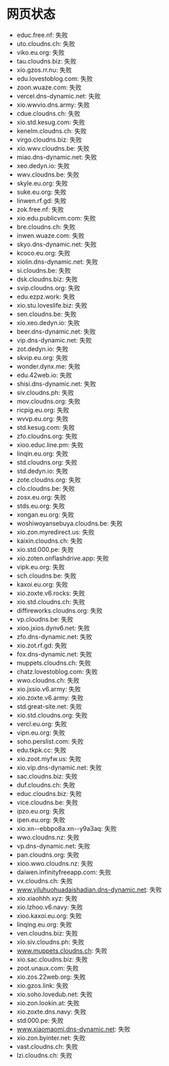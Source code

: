 # 网页状态
- educ.free.nf: 失败
- uto.cloudns.ch: 失败
- viko.eu.org: 失败
- tau.cloudns.biz: 失败
- xio.gzos.rr.nu: 失败
- edu.lovestoblog.com: 失败
- zoon.wuaze.com: 失败
- vercel.dns-dynamic.net: 失败
- xio.wwvio.dns.army: 失败
- cdue.cloudns.ch: 失败
- xio.std.kesug.com: 失败
- kenelm.cloudns.ch: 失败
- virgo.cloudns.biz: 失败
- xio.wwv.cloudns.be: 失败
- miao.dns-dynamic.net: 失败
- xeo.dedyn.io: 失败
- wwv.cloudns.be: 失败
- skyle.eu.org: 失败
- suke.eu.org: 失败
- linwen.rf.gd: 失败
- zok.free.nf: 失败
- xio.edu.publicvm.com: 失败
- bre.cloudns.ch: 失败
- inwen.wuaze.com: 失败
- skyo.dns-dynamic.net: 失败
- kcoco.eu.org: 失败
- xiolin.dns-dynamic.net: 失败
- si.cloudns.be: 失败
- dsk.cloudns.biz: 失败
- svip.cloudns.org: 失败
- edu.ezpz.work: 失败
- xio.stu.loveslife.biz: 失败
- sen.cloudns.be: 失败
- xio.xeo.dedyn.io: 失败
- beer.dns-dynamic.net: 失败
- vip.dns-dynamic.net: 失败
- zot.dedyn.io: 失败
- skvip.eu.org: 失败
- wonder.dynx.me: 失败
- edu.42web.io: 失败
- shisi.dns-dynamic.net: 失败
- siv.cloudns.ph: 失败
- mov.cloudns.org: 失败
- ricpig.eu.org: 失败
- wvvp.eu.org: 失败
- std.kesug.com: 失败
- zfo.cloudns.org: 失败
- xioo.educ.line.pm: 失败
- linqin.eu.org: 失败
- std.cloudns.org: 失败
- std.dedyn.io: 失败
- zote.cloudns.org: 失败
- clo.cloudns.be: 失败
- zosx.eu.org: 失败
- stds.eu.org: 失败
- xongan.eu.org: 失败
- woshiwoyansebuya.cloudns.be: 失败
- xio.zon.myredirect.us: 失败
- kaixin.cloudns.ch: 失败
- xio.std.000.pe: 失败
- xio.zoten.onflashdrive.app: 失败
- vipk.eu.org: 失败
- sch.cloudns.be: 失败
- kaxoi.eu.org: 失败
- xio.zoxte.v6.rocks: 失败
- xio.std.cloudns.ch: 失败
- diffireworks.cloudns.org: 失败
- vp.cloudns.be: 失败
- xioo.jxios.dynv6.net: 失败
- zfo.dns-dynamic.net: 失败
- xio.zot.rf.gd: 失败
- fox.dns-dynamic.net: 失败
- muppets.cloudns.ch: 失败
- chatz.lovestoblog.com: 失败
- wwo.cloudns.ch: 失败
- xio.jxsio.v6.army: 失败
- xio.zoxte.v6.army: 失败
- std.great-site.net: 失败
- xio.std.cloudns.org: 失败
- vercl.eu.org: 失败
- vipn.eu.org: 失败
- soho.perslist.com: 失败
- edu.tkpk.cc: 失败
- xio.zoot.myfw.us: 失败
- xio.vip.dns-dynamic.net: 失败
- sac.cloudns.biz: 失败
- duf.cloudns.ch: 失败
- educ.cloudns.biz: 失败
- vice.cloudns.be: 失败
- ipzo.eu.org: 失败
- ipen.eu.org: 失败
- xio.xn--ebbpo8a.xn--y9a3aq: 失败
- wwo.cloudns.nz: 失败
- vp.dns-dynamic.net: 失败
- pan.cloudns.org: 失败
- xioo.wwo.cloudns.nz: 失败
- daiwen.infinityfreeapp.com: 失败
- vx.cloudns.ch: 失败
- www.yiluhuohuadaishadian.dns-dynamic.net: 失败
- xio.xiaohhh.xyz: 失败
- xio.lzhoo.v6.navy: 失败
- xioo.kaxoi.eu.org: 失败
- linqing.eu.org: 失败
- ven.cloudns.biz: 失败
- xio.siv.cloudns.ph: 失败
- www.muppets.cloudns.ch: 失败
- xio.sac.cloudns.biz: 失败
- zoot.unaux.com: 失败
- xio.zos.22web.org: 失败
- xio.gzos.link: 失败
- xio.soho.lovedub.net: 失败
- xio.zon.lookin.at: 失败
- xio.zoxte.dns.navy: 失败
- std.000.pe: 失败
- www.xiaomaomi.dns-dynamic.net: 失败
- xio.zon.byinter.net: 失败
- vast.cloudns.ch: 失败
- lzi.cloudns.ch: 失败
